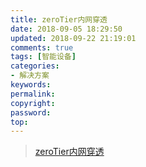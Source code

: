 ```yaml
---
title: zeroTier内网穿透
date: 2018-09-05 18:29:50
updated: 2018-09-22 21:19:01
comments: true
tags: [智能设备]
categories:
- 解决方案
keywords: 
permalink: 
copyright: 
password: 
top:   
---
```

<blockquote class="trello-card"><a href="https://trello.com/c/uWKfqFDb/24-zerotier%E5%86%85%E7%BD%91%E7%A9%BF%E9%80%8F">zeroTier内网穿透</a></blockquote><script src="https://p.trellocdn.com/embed.min.js"></script>

